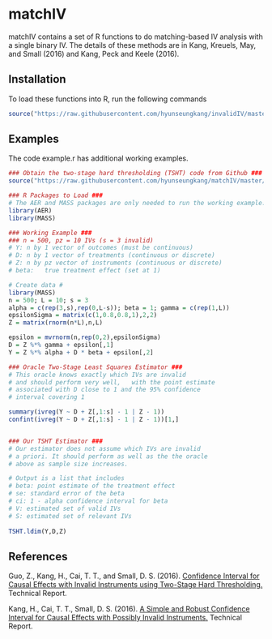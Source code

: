 # matchIV
matchIV contains a set of R functions to do matching-based IV analysis with a single binary IV. The details of these methods are in Kang, Kreuels, May, and Small (2016) and Kang, Peck and Keele (2016).

## Installation

To load these functions into R, run the following commands
```R
source("https://raw.githubusercontent.com/hyunseungkang/invalidIV/master/TSHT.R")
```

## Examples
The code example.r has additional working examples.

```R
### Obtain the two-stage hard thresholding (TSHT) code from Github ###	
source("https://raw.githubusercontent.com/hyunseungkang/matchIV/master/effectRatio.r")

### R Packages to Load ###
# The AER and MASS packages are only needed to run the working example.
library(AER)
library(MASS)

### Working Example ###
### n = 500, pz = 10 IVs (s = 3 invalid)
# Y: n by 1 vector of outcomes (must be continuous)
# D: n by 1 vector of treatments (continuous or discrete)
# Z: n by pz vector of instruments (continuous or discrete)
# beta:	  true treatment effect (set at 1)

# Create data #
library(MASS)
n = 500; L = 10; s = 3
alpha = c(rep(3,s),rep(0,L-s)); beta = 1; gamma = c(rep(1,L))
epsilonSigma = matrix(c(1,0.8,0.8,1),2,2)
Z = matrix(rnorm(n*L),n,L)

epsilon = mvrnorm(n,rep(0,2),epsilonSigma)
D = Z %*% gamma + epsilon[,1]
Y = Z %*% alpha + D * beta + epsilon[,2]

### Oracle Two-Stage Least Squares Estimator ###
# This oracle knows exactly which IVs are invalid
# and should perform very well,	  with the point estimate
# associated with D close to 1 and the 95% confidence
# interval covering 1

summary(ivreg(Y ~ D + Z[,1:s] - 1 | Z - 1))
confint(ivreg(Y ~ D + Z[,1:s] - 1 | Z - 1))[1,]


### Our TSHT Estimator ###
# Our estimator	does not assume	which IVs are invalid
# a priori. It should perform as well as the the oracle
# above	as sample size increases.

# Output is a list that includes
# beta: point estimate of the treatment effect
# se: standard error of the beta
# ci: 1 - alpha confidence interval for beta
# V: estimated set of valid IVs
# S: estimated set of relevant IVs
 
TSHT.ldim(Y,D,Z)
```

## References 
Guo, Z., Kang, H., Cai, T. T., and Small, D. S. (2016). <a href="http://arxiv.org/abs/1603.05224">Confidence Interval for Causal Effects with Invalid Instruments using Two-Stage Hard Thresholding.</a> Technical Report.

Kang, H., Cai, T. T., Small, D. S. (2016). <a href="http://arxiv.org/abs/1504.03718">A Simple and Robust Confidence Interval for Causal Effects with Possibly Invalid Instruments.</a> Technical Report.
